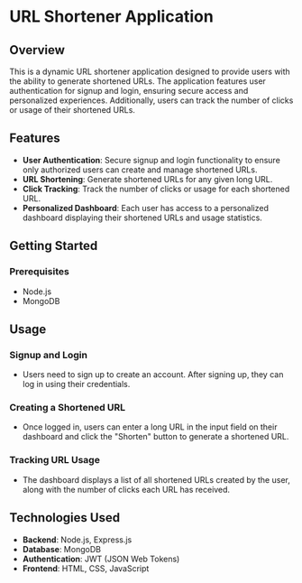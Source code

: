 # URL Shortener Application

## Overview
This is a dynamic URL shortener application designed to provide users with the ability to generate shortened URLs. The application features user authentication for signup and login, ensuring secure access and personalized experiences. Additionally, users can track the number of clicks or usage of their shortened URLs.

## Features
- **User Authentication**: Secure signup and login functionality to ensure only authorized users can create and manage shortened URLs.
- **URL Shortening**: Generate shortened URLs for any given long URL.
- **Click Tracking**: Track the number of clicks or usage for each shortened URL.
- **Personalized Dashboard**: Each user has access to a personalized dashboard displaying their shortened URLs and usage statistics.

## Getting Started

### Prerequisites
- Node.js
- MongoDB

## Usage

### Signup and Login
- Users need to sign up to create an account. After signing up, they can log in using their credentials.

### Creating a Shortened URL
- Once logged in, users can enter a long URL in the input field on their dashboard and click the "Shorten" button to generate a shortened URL.

### Tracking URL Usage
- The dashboard displays a list of all shortened URLs created by the user, along with the number of clicks each URL has received.

## Technologies Used
- **Backend**: Node.js, Express.js
- **Database**: MongoDB
- **Authentication**: JWT (JSON Web Tokens)
- **Frontend**: HTML, CSS, JavaScript
